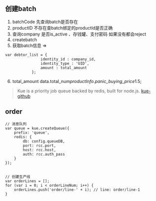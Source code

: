 ## 创建batch
1. batchCode 先查询batch是否存在
2. productID 不存在查batch绑定的productId是否正确
3. 查询company 是否is_active 、存钱罐、支付密码 如果没有都会reject
4. createbatch
5. 获取batch信息 => 
```
var debtor_list = {
                identity_id : company_id,
                identity_type : 'UID',
                amount : total_amount
            };
```
6. total_amount  data.total_num*productInfo.panic_buying_price*1.5;


> Kue is a priority job queue backed by redis, built for node.js. 
[kue-github](https://github.com/Automattic/kue)
## order

```
// 消息队列
var queue = kue.createQueue({
    prefix: 'queue',
    redis: {
        db: config.queueDB,
        port: rcc.port,
        host: rcc.host,
        auth: rcc.auth_pass
    }
});


// 创建生产线
var orderLines = [];
for (var i = 0; i < orderLineNum; i++) {
    orderLines.push('order/line-' + i); // line: order/line-1
}
```


